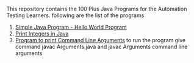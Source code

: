 This repository contains the 100 Plus Java Programs for the Automation Testing Learners.
following are the list of the programs
1. [Simple Java Program - Hello World Program](https://github.com/pra5hant89/100PlusJavaProgram/blob/main/HelloWorld.java)
2. [Print Integers in Java](https://github.com/pra5hant89/100PlusJavaProgram/blob/main/Integers.java)
3. [Program to print Command Line Arguments](https://github.com/pra5hant89/100PlusJavaProgram/blob/main/Arguments.java) to run the program give command javac Arguments.java and javac Arguments command line arguments